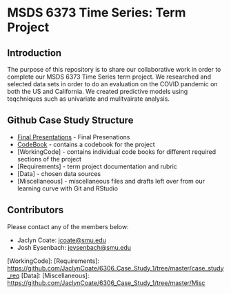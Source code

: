 # MSDS 6373 Time Series: Term Project

## Introduction
The purpose of this repository is to share our collaborative work in order to complete our MSDS 6373 Time Series term project. We researched and selected data sets in order to do an evaluation on the COVID pandemic on both the US and California. We created predictive models using teqchniques such as univariate and mulitvairate analysis.

## Github Case Study Structure
* [Final Presentations] - Final Presenations
* [CodeBook] - contains a codebook for the project
* [WorkingCode] - contains individual code books for different required sections of the project
* [Requirements] - term project documentation and rubric
* [Data] - chosen data sources
* [Miscellaneous] - miscellaneous files and drafts left over from our learning curve with Git and RStudio

## Contributors
Please contact any of the members below: 
 - Jaclyn Coate: jcoate@smu.edu 
 - Josh Eysenbach: jeysenbach@smu.edu

 [Final Presentations]: <https://github.com/JaclynCoate/6306_Case_Study_1/tree/master/presentations/finalpresentations>
 [CodeBook]: <https://github.com/JaclynCoate/6306_Case_Study_1/tree/master/codebook>
 [WorkingCode]: 
 [Requirements]: <https://github.com/JaclynCoate/6306_Case_Study_1/tree/master/case_study_req>
 [Data]:
 [Miscellaneous]: <https://github.com/JaclynCoate/6306_Case_Study_1/tree/master/Misc>         
